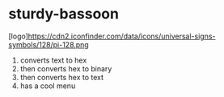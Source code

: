 # sturdy-bassoon
[logo]https://cdn2.iconfinder.com/data/icons/universal-signs-symbols/128/pi-128.png
1. converts text to hex
2. then converts hex to binary
3. then converts hex to text
4. has a cool menu 
